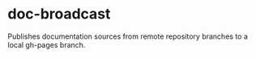 # doc-broadcast
Publishes documentation sources from remote repository branches to a local gh-pages branch.
